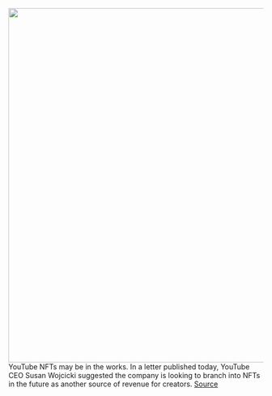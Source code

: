 <img src='https://cdn.vox-cdn.com/thumbor/3kQ3TAQu5gCaPVDVCPYgHl2hBcg=/0x0:2040x1360/1200x800/filters:focal(857x517:1183x843)/cdn.vox-cdn.com/uploads/chorus_image/image/70429311/acastro_180321_1777_youtube_0003.0.jpg' width='700px' /><br/>
YouTube NFTs may be in the works. In a letter published today, YouTube CEO Susan Wojcicki suggested the company is looking to branch into NFTs in the future as another source of revenue for creators.
<a href='https://www.theverge.com/2022/1/25/22899586/youtube-nfts-crypto-susan-wojcicki'> Source <a/>